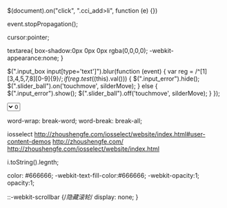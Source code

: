 <!-- 动态节点添加绑定事件 -->
$(document).on("click", ".cci_add>li", function (e) {})

<!-- 阻止行为 -->
 event.stopPropagation();
<!-- 给当前的body绑定下列属性，才能使点击在ios上生效 -->
 cursor:pointer; 

<!-- ios textarea内阴影 -->
 textarea{
  box-shadow:0px 0px 0px rgba(0,0,0,0);
  -webkit-appearance:none;
}

<!-- 输入验证写法 -->
$(".input_box input[type='text']").blur(function (event) {
  var reg = /^[1][3,4,5,7,8][0-9]{9}$/;
  if (reg.test($(this).val())) {
    $(".input_error").hide();
    $(".slider_ball").on('touchmove', silderMove);
  } else {
    $(".input_error").show();
    $(".slider_ball").off('touchmove', silderMove);
  }
});


<!-- select居右对齐 -->
<select dir="rtl">
  <option value="0">0</option>
  <option value="1">1</option>
</select>

<!-- 防止文本网址类换行 -->    
word-wrap: break-word;
word-break: break-all;

<!-- 日期插件 -->
iosselect
http://zhoushengfe.com/iosselect/website/index.html#user-content-demos
http://zhoushengfe.com/
http://zhoushengfe.com/iosselect/website/index.html

<!-- 转换为字符串判断长度 -->
i.toString().legnth;


<!-- disabled 的颜色 -->
color: #666666;
-webkit-text-fill-color:#666666;
-webkit-opacity:1;
opacity:1;

<!-- 移动端header头 -->
<meta name="viewport" content="width=device-width, initial-scale=1, maximum-scale=1, minimum-scale=1, user-scalable=no">


<!-- title图标 -->
<link type="image/x-icon" href="images/favicon.ico" rel="icon">


<!-- 去掉texxtarea右侧滚动条 -->
::-webkit-scrollbar {/*隐藏滚轮*/
display: none;
}